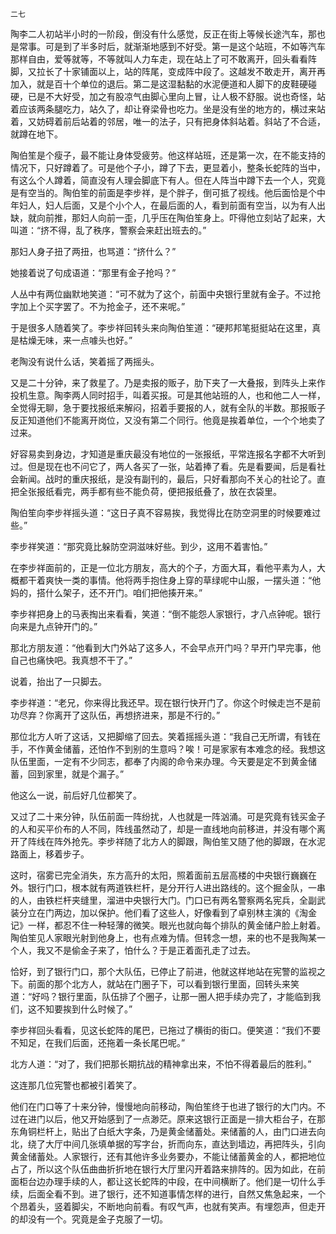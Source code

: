     二七 

   陶李二人初站半小时的一阶段，倒没有什么感觉，反正在街上等候长途汽车，那也是常事。可是到了半多时后，就渐渐地感到不好受。第一是这个站班，不如等汽车那样自由，爱等就等，不等就叫人力车走，现在站上了可不敢离开，回头看看阵脚，又拉长了十家铺面以上，站的阵尾，变成阵中段了。这越发不敢走开，离开再加入，就是百十个单位的退后。第二是这湿黏黏的水泥便道和人脚下的皮鞋硬碰硬，已是不大好受，加之有股凉气由脚心里向上冒，让人极不舒服。说也奇怪，站着应该两条腿吃力，站久了，却让脊梁骨也吃力。坐是没有坐的地方的，横过来站着，又妨碍着前后站着的邻居，唯一的法子，只有把身体斜站着。斜站了不合适，就蹲在地下。

   陶伯笙是个瘦子，最不能让身体受疲劳。他这样站班，还是第一次，在不能支持的情况下，只好蹲着了。可是他个子小，蹲了下去，更显着小，整条长蛇阵的当中，有这么个人蹲着，简直没有人理会脚底下有人。但在人阵当中蹲下去一个人，究竟是有空当的。陶伯笙的前面是李步祥，是个胖子，倒可抵了视线。他后面恰是个中年妇人，妇人后面，又是个小个人，在最后面的人，看到前面有空当，以为有人出缺，就向前推，那妇人向前一歪，几乎压在陶伯笙身上。吓得他立刻站了起来，大叫道：“挤不得，乱了秩序，警察会来赶出班去的。”

   那妇人身子扭了两扭，也骂道：“挤什么？”

   她接着说了句成语道：“那里有金子抢吗？”

   人丛中有两位幽默地笑道：“可不就为了这个，前面中央银行里就有金子。不过抢字加上个买字罢了。不为抢金子，还不来呢。”

   于是很多人随着笑了。李步祥回转头来向陶伯笙道：“硬邦邦笔挺挺站在这里，真是枯燥无味，来一点噱头也好。”

   老陶没有说什么话，笑着摇了两摇头。

   又是二十分钟，来了救星了。乃是卖报的贩子，肋下夹了一大叠报，到阵头上来作投机生意。陶李两人同时招手，叫着买报。可是其他站班的人，也和他二人一样，全觉得无聊，急于要找报纸来解闷，招着手要报的人，就有全队的半数。那报贩子反正知道他们不能离开岗位，又没有第二个同行。他竟是挨着单位，一个个地卖了过来。

   好容易卖到身边，才知道是重庆最没有地位的一张报纸，平常连报名字都不大听到过。但是现在也不问它了，两人各买了一张，站着捧了看。先是看要闻，后是看社会新闻。战时的重庆报纸，是没有副刊的，最后，只好看那向不关心的社论了。直把全张报纸看完，两手都有些不能负荷，便把报纸叠了，放在衣袋里。

   陶伯笙向李步祥摇头道：“这日子真不容易挨，我觉得比在防空洞里的时候要难过些。”

   李步祥笑道：“那究竟比躲防空洞滋味好些。到少，这用不着害怕。”

   在李步祥面前的，正是一位北方朋友，高大的个子，方面大耳，看他平素为人，大概都干着爽快一类的事情。他将两手抱住身上穿的草绿呢中山服，一摆头道：“他妈的，搭什么架子，还不开门。咱们把他揍开来。”

   李步祥把身上的马表掏出来看看，笑道：“倒不能怨人家银行，才八点钟呢。银行向来是九点钟开门的。”

   那北方朋友道：“他看到大门外站了这多人，不会早点开门吗？早开门早完事，他自己也痛快吧。我真想不干了。”

   说着，抬出了一只脚去。

   李步祥道：“老兄，你来得比我还早。现在银行快开门了。你这个时候走岂不是前功尽弃？你离开了这队伍，再想挤进来，那是不行的。”

   那位北方人听了这话，又把脚缩了回去。笑着摇摇头道：“我自己无所谓，有钱在手，不作黄金储蓄，还怕作不到别的生意吗？唉！可是家家有本难念的经。我想这队伍里面，一定有不少同志，都奉了内阁的命令来办理。今天要是定不到黄金储蓄，回到家里，就是个漏子。”

   他这么一说，前后好几位都笑了。

   又过了二十来分钟，队伍前面一阵纷扰，人也就是一阵汹涌。可是究竟有钱买金子的人和买平价布的人不同，阵线虽然动了，却是一直线地向前移进，并没有哪个离开了阵线在阵外抢先。李步祥随了北方人的脚跟，陶伯笙又随了他的脚跟，在水泥路面上，移着步子。

   这时，宿雾已完全消失，东方高升的太阳，照着面前五层高楼的中央银行巍巍在外。银行门口，根本就有两道铁栏杆，是分开行人进出路线的。这个掘金队，一串的人，由铁栏杆夹缝里，溜进中央银行大门。门口已有两名警察两名宪兵，全副武装分立在门两边，加以保护。他们看了这些人，好像看到了卓别林主演的《淘金记》一样，都忍不住一种轻薄的微笑。眼光也就向每个排队的黄金储户脸上射着。陶伯笙见人家眼光射到他身上，也有点难为情。但转念一想，来的也不是我陶某一个人，我又不是偷金子来了，怕什么？于是正着面孔走了过去。

   恰好，到了银行门口，那个大队伍，已停止了前进，他就这样地站在宪警的监视之下。前面的那个北方人，就站在门圈子下，可以看到银行里面，回转头来笑道：“好吗？银行里面，队伍排了个圈子，让那一圈人把手续办完了，才能临到我们，这不知要挨到什么时候了。”

   李步祥回头看看，见这长蛇阵的尾巴，已拖过了横街的街口。便笑道：“我们不要不知足，在我们后面，还拖着一条长尾巴呢。”

   北方人道：“对了，我们把那长期抗战的精神拿出来，不怕不得着最后的胜利。”

   这连那几位宪警也都被引着笑了。

   他们在门口等了十来分钟，慢慢地向前移动，陶伯笙终于也进了银行的大门内。不过在进门以后，他又开始感到了一点渺茫。原来这银行正面是一排大柜台子，在那东角铜栏杆上，贴出了白纸大字条，乃是黄金储蓄处。来储蓄的人，由门口进去向北，绕了大厅中间几张填单据的写字台，折而向东，直达到墙边，再把阵头，引向黄金储蓄处。人家银行，还有其他许多业务要办，不能让储蓄黄金的人，都把地位占了，所以这个队伍曲曲折折地在银行大厅里闪开着路来排阵的。因为如此，在前面柜台边办理手续的人，都让这长蛇阵的中段，在中间横断了。他们是一切什么手续，后面全看不到。进了银行，还不知道事情怎样的进行，自然又焦急起来，一个个昂着头，竖着脚尖，不断地向前看。有叹气声，也就有笑声。有埋怨声，但走开的却没有一个。究竟是金子克服了一切。

